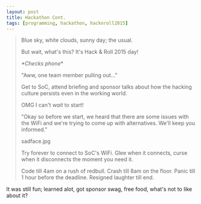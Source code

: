 ```yaml
---
layout: post
title: Hackathon Cont.
tags: [programming, hackathon, hacknroll2015]
---
```

> Blue sky, white clouds, sunny day; the usual.
> 
> But wait, what's this? It's Hack & Roll 2015 day!
> 
> *\*Checks phone*\*
>
> "Aww, one team member pulling out..."
> 
> Get to SoC, attend briefing and sponsor talks about how the hacking culture persists even in the working world.
> 
> OMG I can't *wait* to start!
> 
> "Okay so before we start, we heard that there are some issues with the WiFi and we're trying to come up with alternatives. We'll keep you informed."
> 
> sadface.jpg
> 
> Try forever to connect to SoC's WiFi. Glee when it connects, curse when it disconnects the moment you need it.
> 
> Code till 4am on a rush of redbull. Crash till 8am on the floor. Panic till 1 hour before the deadline. Resigned laughter till end.

It was still fun; learned alot, got sponsor swag, free food, what's not to like about it?

